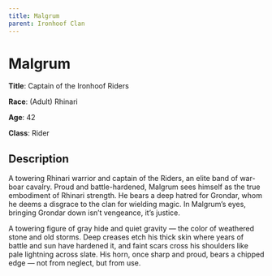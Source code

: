 ```yaml
---
title: Malgrum
parent: Ironhoof Clan
---
```


# Malgrum 

**Title**: Captain of the Ironhoof Riders

**Race**: (Adult) Rhinari

**Age**: 42

**Class**: Rider

## Description

A towering Rhinari warrior and captain of the Riders, an elite band of war-boar cavalry. Proud and battle-hardened, Malgrum sees himself as the true embodiment of Rhinari strength. He bears a deep hatred for Grondar, whom he deems a disgrace to the clan for wielding magic. In Malgrum’s eyes, bringing Grondar down isn’t vengeance, it’s justice.

A towering figure of gray hide and quiet gravity — the color of weathered stone and old storms. Deep creases etch his thick skin where years of battle and sun have hardened it, and faint scars cross his shoulders like pale lightning across slate. His horn, once sharp and proud, bears a chipped edge — not from neglect, but from use.